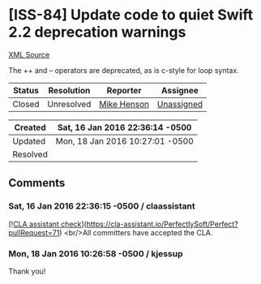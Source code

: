 # [ISS-84] Update code to quiet Swift 2.2 deprecation warnings

[XML Source](../xml/ISS-84.xml)
<p><p>The ++ and &#8211; operators are deprecated, as is c-style for loop syntax.</p></p>





Status|Resolution|Reporter|Assignee
------|----------|--------|--------
Closed|Unresolved|[Mike Henson](mikehenson)|[Unassigned]($-1)





Created|Sat, 16 Jan 2016 22:36:14 -0500
-------|--------------
Updated|Mon, 18 Jan 2016 10:27:01 -0500
Resolved|


## Comments




### Sat, 16 Jan 2016 22:36:15 -0500 / claassistant 

<p><p>[!<a href="https://cla-assistant.io/pull/badge/signed" class="external-link" rel="nofollow">CLA assistant check</a>](<a href="https://cla-assistant.io/PerfectlySoft/Perfect?pullRequest=71" class="external-link" rel="nofollow">https://cla-assistant.io/PerfectlySoft/Perfect?pullRequest=71</a>) &lt;br/&gt;All committers have accepted the CLA.</p></p>


### Mon, 18 Jan 2016 10:26:58 -0500 / kjessup 

<p><p>Thank you!</p></p>


